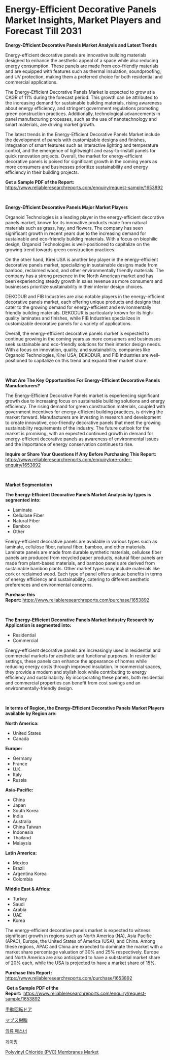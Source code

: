 <p><h1>Energy-Efficient Decorative Panels Market Insights, Market Players and Forecast Till 2031</h1></p><p><strong>Energy-Efficient Decorative Panels Market Analysis and Latest Trends</strong></p>
<p><p>Energy-efficient decorative panels are innovative building materials designed to enhance the aesthetic appeal of a space while also reducing energy consumption. These panels are made from eco-friendly materials and are equipped with features such as thermal insulation, soundproofing, and UV protection, making them a preferred choice for both residential and commercial applications.</p><p>The Energy-Efficient Decorative Panels Market is expected to grow at a CAGR of 11% during the forecast period. This growth can be attributed to the increasing demand for sustainable building materials, rising awareness about energy efficiency, and stringent government regulations promoting green construction practices. Additionally, technological advancements in panel manufacturing processes, such as the use of nanotechnology and smart materials, are driving market growth.</p><p>The latest trends in the Energy-Efficient Decorative Panels Market include the development of panels with customizable designs and finishes, integration of smart features such as interactive lighting and temperature control, and the emergence of lightweight and easy-to-install panels for quick renovation projects. Overall, the market for energy-efficient decorative panels is poised for significant growth in the coming years as more consumers and businesses prioritize sustainability and energy efficiency in their building projects.</p></p>
<p><strong>Get a Sample PDF of the Report:&nbsp;</strong> <a href="https://www.reliableresearchreports.com/enquiry/request-sample/1653892">https://www.reliableresearchreports.com/enquiry/request-sample/1653892</a></p>
<p>&nbsp;</p>
<p><strong>Energy-Efficient Decorative Panels Major Market Players</strong></p>
<p><p>Organoid Technologies is a leading player in the energy-efficient decorative panels market, known for its innovative products made from natural materials such as grass, hay, and flowers. The company has seen significant growth in recent years due to the increasing demand for sustainable and eco-friendly building materials. With a focus on biophilic design, Organoid Technologies is well-positioned to capitalize on the growing trend towards green construction practices.</p><p>On the other hand, Kirei USA is another key player in the energy-efficient decorative panels market, specializing in sustainable designs made from bamboo, reclaimed wood, and other environmentally friendly materials. The company has a strong presence in the North American market and has been experiencing steady growth in sales revenue as more consumers and businesses prioritize sustainability in their interior design choices.</p><p>DEKODUR and FIB Industries are also notable players in the energy-efficient decorative panels market, each offering unique products and designs that cater to the growing demand for energy-efficient and environmentally friendly building materials. DEKODUR is particularly known for its high-quality laminates and finishes, while FIB Industries specializes in customizable decorative panels for a variety of applications.</p><p>Overall, the energy-efficient decorative panels market is expected to continue growing in the coming years as more consumers and businesses seek sustainable and eco-friendly solutions for their interior design needs. With a focus on innovation, quality, and sustainability, companies like Organoid Technologies, Kirei USA, DEKODUR, and FIB Industries are well-positioned to capitalize on this trend and expand their market share.</p></p>
<p>&nbsp;</p>
<p><strong>What Are The Key Opportunities For Energy-Efficient Decorative Panels Manufacturers?</strong></p>
<p><p>The Energy-Efficient Decorative Panels market is experiencing significant growth due to increasing focus on sustainable building solutions and energy efficiency. The rising demand for green construction materials, coupled with government incentives for energy-efficient building practices, is driving the market forward. Manufacturers are investing in research and development to create innovative, eco-friendly decorative panels that meet the growing sustainability requirements of the industry. The future outlook for the market is promising, with an expected continued growth in demand for energy-efficient decorative panels as awareness of environmental issues and the importance of energy conservation continues to rise.</p></p>
<p><strong>Inquire or Share Your Questions If Any Before Purchasing This Report:</strong> <a href="https://www.reliableresearchreports.com/enquiry/pre-order-enquiry/1653892">https://www.reliableresearchreports.com/enquiry/pre-order-enquiry/1653892</a></p>
<p>&nbsp;</p>
<p><strong>Market Segmentation</strong></p>
<p><strong>The Energy-Efficient Decorative Panels Market Analysis by types is segmented into:</strong></p>
<p><ul><li>Laminate</li><li>Cellulose Fiber</li><li>Natural Fiber</li><li>Bamboo</li><li>Other</li></ul></p>
<p><p>Energy-efficient decorative panels are available in various types such as laminate, cellulose fiber, natural fiber, bamboo, and other materials. Laminate panels are made from durable synthetic materials, cellulose fiber panels are produced from recycled paper products, natural fiber panels are made from plant-based materials, and bamboo panels are derived from sustainable bamboo plants. Other market types may include materials like cork or reclaimed wood. Each type of panel offers unique benefits in terms of energy efficiency and sustainability, catering to different aesthetic preferences and environmental concerns.</p></p>
<p><strong>Purchase this Report:&nbsp;</strong><a href="https://www.reliableresearchreports.com/purchase/1653892">https://www.reliableresearchreports.com/purchase/1653892</a></p>
<p>&nbsp;</p>
<p><strong>The Energy-Efficient Decorative Panels Market Industry Research by Application is segmented into:</strong></p>
<p><ul><li>Residential</li><li>Commercial</li></ul></p>
<p><p>Energy-efficient decorative panels are increasingly used in residential and commercial markets for aesthetic and functional purposes. In residential settings, these panels can enhance the appearance of homes while reducing energy costs through improved insulation. In commercial spaces, they provide a modern and stylish look while contributing to energy efficiency and sustainability. By incorporating these panels, both residential and commercial properties can benefit from cost savings and an environmentally-friendly design.</p></p>
<p>&nbsp;</p>
<p><strong>In terms of Region, the Energy-Efficient Decorative Panels Market Players available by Region are:</strong></p>
<p>
    <p> <strong> North America: </strong>
        <ul>
            <li>United States</li>
            <li>Canada</li>
        </ul>
        </p> 
    <p> <strong> Europe: </strong>
        <ul>
            <li>Germany</li>
            <li>France</li>
            <li>U.K.</li>
            <li>Italy</li>
            <li>Russia</li>
        </ul>
        </p> 
    <p> <strong> Asia-Pacific: </strong>
        <ul>
            <li>China</li>
            <li>Japan</li>
            <li>South Korea</li>
            <li>India</li>
            <li>Australia</li>
            <li>China Taiwan</li>
            <li>Indonesia</li>
            <li>Thailand</li>
            <li>Malaysia</li>
        </ul>
        </p> 
    <p> <strong> Latin America: </strong>
        <ul>
            <li>Mexico</li>
            <li>Brazil</li>
            <li>Argentina Korea</li>
            <li>Colombia</li>
        </ul>
        </p> 
    <p> <strong> Middle East & Africa: </strong>
        <ul>
            <li>Turkey</li>
            <li>Saudi</li>
            <li>Arabia</li>
            <li>UAE</li>
            <li>Korea</li>
        </ul>
    </p>
    </p>
<p><p>The energy-efficient decorative panels market is expected to witness significant growth in regions such as North America (NA), Asia Pacific (APAC), Europe, the United States of America (USA), and China. Among these regions, APAC and China are expected to dominate the market with a market share percentage valuation of 30% and 25% respectively. Europe and North America are also anticipated to have a substantial market share of 20% each, while the USA is projected to have a market share of 15%.</p></p>
<p><strong>Purchase this Report: </strong><a href="https://www.reliableresearchreports.com/purchase/1653892">https://www.reliableresearchreports.com/purchase/1653892</a></p>
<p>&nbsp;<strong>Get a Sample PDF of the Report:&nbsp;&nbsp;</strong><a href="https://www.reliableresearchreports.com/enquiry/request-sample/1653892">https://www.reliableresearchreports.com/enquiry/request-sample/1653892</a></p>
<p><strong></strong></p>
<p><p><a href="https://medium.com/@chrispbacon162023/%E3%83%9E%E3%83%8B%E3%83%A5%E3%82%A2%E3%83%AB%E5%9B%9E%E8%BB%A2%E3%83%89%E3%82%A2%E5%B8%82%E5%A0%B4-%E3%82%BF%E3%82%A4%E3%83%97-%E3%82%A2%E3%83%97%E3%83%AA%E3%82%B1%E3%83%BC%E3%82%B7%E3%83%A7%E3%83%B3-%E3%81%8A%E3%82%88%E3%81%B3%E5%9C%B0%E7%90%86%E3%81%AB%E3%82%88%E3%82%8B%E7%B7%8F%E5%90%88%E8%A9%95%E4%BE%A1-79b9e8ac4798">手動回転ドア</a></p><p><a href="https://medium.com/@chrispbacon162023/mabs%E6%A8%B9%E8%84%82%E5%B8%82%E5%A0%B4%E8%A6%8F%E6%A8%A1-cagr-%E3%83%88%E3%83%AC%E3%83%B3%E3%83%892024%E5%B9%B4-2030%E5%B9%B4-bbe870ba93c3">マブス樹脂</a></p><p><a href="https://medium.com/@corneliutrifa2022/%EC%9D%98%EB%A5%98-%EB%B6%80%EC%9E%90%EC%9E%AC-%EC%8B%9C%EC%9E%A5-2031%EB%85%84%EA%B9%8C%EC%A7%80%EC%9D%98-%ED%8A%B8%EB%A0%8C%EB%93%9C-%EC%98%88%EC%B8%A1-%EB%B0%8F-%EA%B2%BD%EC%9F%81-%EB%B6%84%EC%84%9D-9f97590d60d2">의류 패스너</a></p><p><a href="https://medium.com/@dallasrrellwg/%EA%B2%8C%EC%9D%B4%EB%B0%8D-%EC%8B%9C%EC%9E%A5-%EC%8B%9C%EC%9E%A5-cagr-%EC%8B%9C%EC%9E%A5-%ED%8A%B8%EB%A0%8C%EB%93%9C-%EB%B0%8F-%EC%84%B1%EC%9E%A5-%EC%A0%84%EB%9E%B5%EC%97%90-%EB%8C%80%ED%95%9C-%ED%86%B5%EC%B0%B0%EB%A0%A5-dacf21cb77e8">게이밍</a></p><p><a href="https://github.com/moyahfrancoestellec51j635wcx/Market-Research-Report-List-1/blob/main/polyvinyl-chloride-pvc-membranes-market.md">Polyvinyl Chloride (PVC) Membranes Market</a></p></p>
